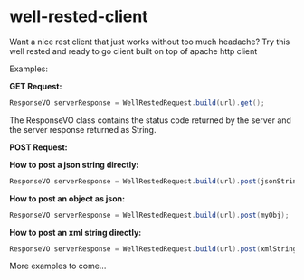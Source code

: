 # well-rested-client

Want a nice rest client that just works without too much headache? 
Try this well rested and ready to go client built on top of apache http client

Examples:

**GET Request:**

``` java
ResponseVO serverResponse = WellRestedRequest.build(url).get();
```

The ResponseVO class contains the status code returned by the server and the server response returned as String.


**POST Request:**

**How to post a json string directly:** 

``` java
ResponseVO serverResponse = WellRestedRequest.build(url).post(jsonString);
```

**How to post an object as json:**

``` java
ResponseVO serverResponse = WellRestedRequest.build(url).post(myObj);
```

**How to post an xml string directly:**

``` java
ResponseVO serverResponse = WellRestedRequest.build(url).post(xmlString, ContentType.APPLICATION_XML);
```

More examples to come...
